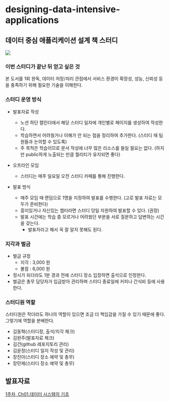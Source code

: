 # designing-data-intensive-applications

## 데이터 중심 애플리케이션 설계 책 스터디

![](/Users/dev-gun/workspace/designing-data-intensive-applications/book.png)

### 이번 스터디가 끝난 뒤 얻고 싶은 것

본 도서를 1회 완독, 데이터 저장/처리 관점에서 서비스 환경이 확장성, 성능, 신뢰성 등을 충족하기 위해 필요한 기술을 이해한다.

### 스터디 운영 방식

- 발표자료 작성
    - 노션 하단 캘린더에서 해당 스터디 일자에 개인별로 페이지를 생성하여 작성한다.
    - 학습하면서 어려웠거나 이해가 안 되는 점을 정리하여 추가한다. (스터디 때 팀원들과 논의할 수 있도록)
    - 주 목적은 학습이므로 문서 작성에 너무 많은 리소스를 들일 필요는 없다. (하지만 public하게 노출되는 만큼 퀄리티가 유지되면 좋다)

- 오프라인 모임
    - 스터디는 매주 일요일 오전 스터디 카페를 통해 진행한다.

- 발표 방식
    - 매주 모임 때 랜덤으로 1명을 지정하여 발표를 수행한다. (고로 발표 자료는 모두가 준비한다)
    - 흥미있거나 자신있는 챕터라면 스터디 당일 자원하여 발표할 수 있다. (권장)
    - 발표 시간에는 학습 중 모르거나 어려웠던 부분을 서로 질문하고 답변하는 시간을 갖는다.
        - 발표자라고 해서 꼭 잘 알지 못해도 된다.

### 지각과 벌금

- 벌금 규정
    - 지각 : 3,000 원
    - 불참 : 6,000 원
- 정시가 되더라도 1분 경과 전에 스터디 장소 입장하면 출석으로 인정한다.
- 벌금은 총무 담당자가 입금받아 관리하며 스터디 종료일에 커피나 간식비 등에 사용한다.

### 스터디원 역할

스터디원은 작더라도 하나의 역할이 있으면 조금 더 책임감을 가질 수 있기 때문에 좋다. 그렇기에 역할을 분배한다.

- 김동혁(스터디장, 출석/지각 체크)
- 김완주(발표자료 체크)
- 김건(github 레포지토리 관리)
- 김윤정(스터디 일지 작성 및 관리)
- 장진아(스터디 장소 예약 및 총무)
- 장민제(스터디 장소 예약 및 총무)

## 발표자료

[1주차, Ch01.데이터 시스템의 기초](Part%201.%20데이터%20시스템의%20기초/01.%20신뢰할%20수%20있고%20확장%20가능하며%20유지보수하기%20쉬운%20애플리케이션.md)